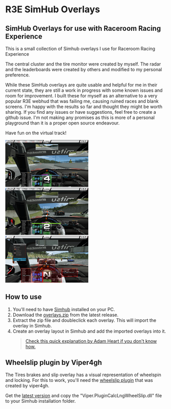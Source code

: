# R3E SimHub Overlays

## SimHub Overlays for use with Raceroom Racing Experience

This is a small collection of Simhub overlays I use for Raceroom Racing Experience

The central cluster and the tire monitor were created by myself.
The radar and the leaderboards were created by others and modified to my personal preference.

While these SimHub overlays are quite usable and helpful for me in their current state, they are still a work in progress with some known issues and room for improvement.
I built these for myself as an alternative to a very popular R3E webhud that was failing me, causing ruined races and blank screens.
I'm happy with the results so far and thought they might be worth sharing.
If you find any issues or have suggestions, feel free to create a github issue.
I'm not making any promises as this is more of a personal playground than it is a proper open source endeavour.

Have fun on the virtual track!

<img src="voorbeeld_delta_ronde_en_sectortijden.jpg" width="260"/>&nbsp;&nbsp;&nbsp;<img src="voorbeeld_radar.jpg" width="260"/>&nbsp;&nbsp;&nbsp;<img src="voorbeeld_layout.jpg" width="260"/>

## How to use

1. You'll need to have [Simhub](https://www.simhubdash.com/) installed on your PC. 
2. Download the [overlays.zip](https://github.com/YvesCieters/R3E_SimHub_Overlays/releases) from the latest release.
3. Extract the zip file and doubleclick each overlay. This will import the overlay in Simhub.
4. Create an overlay layout in Simhub and add the imported overlays into it. 
     > [Check this quick explanation by Adam Heart if you don't know how.](https://www.youtube.com/watch?v=uVQ-F_DwkfI)

## Wheelslip plugin by Viper4gh

The Tires brakes and slip overlay has a visual representation of wheelspin and locking. 
For this to work, you'll need the [wheelslip plugin](https://github.com/viper4gh/SimHub-Plugin-CalcLngWheelSlip) that was created by viper4gh.

Get the [latest version](https://github.com/viper4gh/SimHub-Plugin-CalcLngWheelSlip/releases) and copy the "Viper.PluginCalcLngWheelSlip.dll" file to your Simhub installation folder.
